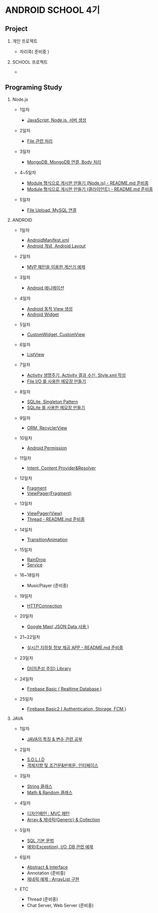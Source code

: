 ANDROID SCHOOL 4기
====================================================
Project
----------------------------------------------------
1. 개인 프로젝트

    - 자리콕( 준비중 )

2. SCHOOL 프로젝트

    - []()

Programing Study
----------------------------------------------------
1. Node.js

    - 1일차

        - [JavaScript, Node.js, 서버 생성](https://github.com/Hooooong/DAY28_JavaScript-Node.js.git)

    - 2일차

        - [File 관련 처리](https://github.com/Hooooong/DAY29_Node.js)

    - 3일차

        - [MongoDB, MongoDB 연결, Body 처리](https://github.com/Hooooong/DAY30_Nodejs-POST-DB-)

    - 4~5일차

        - [Module 형식으로 게시판 만들기 (Node.js) - README.md 준비중](https://github.com/Hooooong/DAY33_BBS-Server-.git)
        - [Module 형식으로 게시판 만들기 (클라이언트) - README.md 준비중](https://github.com/Hooooong/DAY33_BBS-Android-)

    - 5일차

        - [File Upload, MySQL 연결](https://github.com/Hooooong/DAY34_Node.js)

2. ANDROID

    - 1일차

        - [AndroidManifest.xml](https://github.com/Hooooong/DAY7_Manifest)
        - [Android 개념, Android Layout](https://github.com/Hooooong/DAY7_Android)

    - 2일차

        - [MVP 패턴을 이용한 계산기 예제](https://github.com/Hooooong/DAY8_Calculator)

    - 3일차

        - [Android 애니메이션](https://github.com/Hooooong/DAY9_Animation)

    - 4일차

        - [Android 동적 View 생성](https://github.com/Hooooong/DAY10_DynamicView)
        - [Android Widget](https://github.com/Hooooong/DAY10_Widget)

    - 5일차

        - [CustomWidget, CustomView](https://github.com/Hooooong/DAY11_CustomView)

    - 6일차

        - [ListView](https://github.com/Hooooong/DAY12_ListView)

    - 7일차

        - [Activity 생명주기, Activity 결과 수신, Style.xml 작성](https://github.com/Hooooong/DAY13_Activity_etc)
        - [File I/O 를 사용한 메모장 만들기](https://github.com/Hooooong/DAY12_Memo)

    - 8일차

        - [SQLite, Singleton Pattern](https://github.com/Hooooong/DAY14_SQLite-Singleton-Context.git)
        - [SQLite 를 사용한 메모장 만들기](https://github.com/Hooooong/DAY14_SQLiteMemo)

    - 9일차

        - [ORM, RecyclerView](https://github.com/Hooooong/DAY15_ORM-RecyclerView)

    - 10일차

        - [Android Permission](https://github.com/Hooooong/DAY16_Android_Permission.git)

    - 11일차

        - [Intent, Content Provider&Resolver](https://github.com/Hooooong/DAY17_Contact)

    - 12일차

        - [Fragment](https://github.com/Hooooong/DAY18_Fragment)
        - [ViewPager(Fragment)](https://github.com/Hooooong/DAY18_ViewPager-F-)

    - 13일차

        - [ViewPager(View)](https://github.com/Hooooong/DAY19_ViewPager-V-)
        - [Thread - README.md 준비중](https://github.com/Hooooong/DAY19_Thread)

    - 14일차

        - [TransitionAnimation](https://github.com/Hooooong/DAY21_Transition_Animation)

    - 15일차

        - [RainDrop](https://github.com/Hooooong/DAY22_RainDrop)
        - [Service](https://github.com/Hooooong/DAY22_Service)

    - 16~18일차

        - MusicPlayer (준비중)

    - 19일차

        - [HTTPConnection](https://github.com/Hooooong/DAY25_HTTPConnect)

    - 20일차

        - [Google Map( JSON Data 사용 )](https://github.com/Hooooong/DAY26_Bicycle)

    - 21~22일차

        - [실시간 지하철 정보 제공 APP - README.md 준비중](https://github.com/Hooooong/DAY27_Subway)

    - 23일차

        - [DI(의존성 주입) Library](https://github.com/Hooooong/DAY28_DependencyInjection.git)

    - 24일차

        - [Firebase Basic ( Realtime Database )](https://github.com/Hooooong/DAY35_FirebaseBasic)

    - 25일차

        - [Firebase Basic2 ( Authentication, Storage, FCM )](https://github.com/Hooooong/DAY36_FirebaseBasic2.git)

3. JAVA

    - 1일차

        - [JAVA의 특징 & 변수 관련 공부](https://github.com/Hooooong/DAY1_HelloJava)

    - 2일차

        - [S.O.L.I.D](https://github.com/Hooooong/DAY2_S.O.L.I.D)
        - [객체지향 및 조건문&반복문, 인터페이스](https://github.com/Hooooong/DAY2_Change)

    - 3일차

        - [String 클래스](https://github.com/Hooooong/DAY3_StringClass)
        - [Math & Random 클래스](https://github.com/Hooooong/DAY3_MathClass)

    - 4일차

        - [디자인패턴 : MVC 패턴](https://github.com/Hooooong/DAY4_MVC)
        - [Array & 제네릭(Generic) & Collection](https://github.com/Hooooong/DAY4_Collections)

    - 5일차

        - [SQL 기본 문법](https://github.com/Hooooong/DAY5_SQL)
        - [예외(Exception), I/O, DB 관련 예제](https://github.com/Hooooong/DAY5_Memo)

    - 6일차

        - [Abstract & Interface](https://github.com/Hooooong/DAY6_Abstract-Interface)
        - Annotation (준비중)
        - [제네릭 예제 : ArrayList 구현](https://github.com/Hooooong/DAY6_GenericSample)

    - ETC

        - Thread (준비중)
        - Chat Server, Web Server (준비중)
